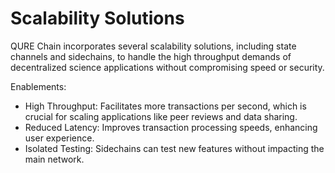 # Scalability Solutions

QURE Chain incorporates several scalability solutions, including state channels and sidechains, to handle the high throughput demands of decentralized science applications without compromising speed or security.

Enablements:

* High Throughput: Facilitates more transactions per second, which is crucial for scaling applications like peer reviews and data sharing.
* Reduced Latency: Improves transaction processing speeds, enhancing user experience.
* Isolated Testing: Sidechains can test new features without impacting the main network.
